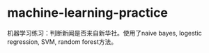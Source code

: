 # machine-learning-practice
机器学习练习：判断新闻是否来自新华社。使用了naive bayes, logestic regression, SVM, random forest方法。
